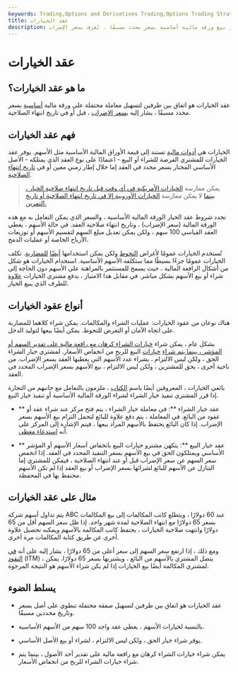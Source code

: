 ```yaml
---
keywords: Trading,Options and Derivatives Trading,Options Trading Strategy and Education,Options and Derivatives,Strategy and Education
title: عقد الخيارات
description: يمنح عقد الخيارات حامله الحق في شراء أو بيع ورقة مالية أساسية بسعر محدد مسبقًا ، يُعرف بسعر الإضراب.
---
```


# عقد الخيارات
## ما هو عقد الخيارات؟

عقد الخيارات هو اتفاق بين طرفين لتسهيل معاملة محتملة على ورقة مالية [أساسية](/underlying-security) بسعر محدد مسبقًا ، يشار إليه [بسعر الإضراب](/strikeprice) ، قبل أو في تاريخ انتهاء الصلاحية.

## فهم عقد الخيارات

الخيارات هي [أدوات مالية](/financialinstrument) تستند إلى قيمة الأوراق المالية الأساسية مثل الأسهم. يوفر عقد الخيارات للمشتري الفرصة للشراء أو البيع - اعتمادًا على نوع العقد الذي يمتلكه - الأصل الأساسي المختار بسعر محدد في العقد إما خلال إطار زمني معين أو في [تاريخ انتهاء الصلاحية](/expirationdate).

> يمكن ممارسة [الخيارات الأمريكية في أي وقت قبل تاريخ انتهاء صلاحية الخيار ، بينما](/americanoption) لا يمكن ممارسة [الخيارات الأوروبية إلا في تاريخ انتهاء الصلاحية أو تاريخ التمرين.](/europeanoption)

>

تحدد شروط عقد الخيار الورقة المالية الأساسية ، والسعر الذي يمكن التعامل به مع هذه الورقة المالية (سعر الإضراب) ، وتاريخ انتهاء صلاحية العقد. في حالة الأسهم ، يغطي العقد القياسي 100 سهم ، ولكن يمكن تعديل مبلغ السهم لتقسيم الأسهم أو توزيعات الأرباح الخاصة أو عمليات الدمج.

تُستخدم الخيارات عمومًا لأغراض [التحوط](/hedge) ولكن يمكن استخدامها [أيضًا](/speculation) [للمضاربة](/speculation). تكلف الخيارات عمومًا جزءًا بسيطًا مما ستكلفه الأسهم الأساسية. استخدام الخيارات هو شكل من أشكال الرافعة المالية ، حيث يسمح للمستثمر بالمراهنة على الأسهم دون الحاجة إلى شراء أو بيع الأسهم بشكل مباشر. في مقابل هذا الامتياز ، يدفع مشتري الخيارات [علاوة](/premium) للطرف الذي يبيع الخيار.

## أنواع عقود الخيارات

هناك نوعان من عقود الخيارات: عمليات الشراء والمكالمات. يمكن شراء كلاهما للمضاربة على اتجاه الأمان أو التعرض للتحوط. يمكن أيضًا بيعها لتوليد الدخل.

بشكل عام ، يمكن شراء [خيارات الشراء كرهان مع رافعة مالية على تقدير السهم أو المؤشر ، بينما يتم شراء](/calloption) [خيارات](/putoption) البيع للربح من انخفاض الأسعار. لمشتري خيار الشراء الحق ، ولكن ليس الالتزام ، بشراء عدد الأسهم التي يغطيها العقد بسعر الإضراب. من ناحية أخرى ، يحق للمشترين ، ولكن ليس الالتزام ، بيع الأسهم بسعر الإضراب المحدد في العقد.

بائعي الخيارات ، المعروفين أيضًا باسم [الكتاب](/writer) ، ملزمون بالتعامل مع جانبهم من التجارة إذا قرر المشتري تنفيذ خيار الشراء لشراء الورقة المالية الأساسية أو تنفيذ خيار البيع.

- ** عقد خيار الشراء **: في معاملة خيار الشراء ، يتم فتح مركز عند شراء عقد أو عقود من البائع. في المعاملة ، يتم دفع علاوة للبائع لتحمل التزام بيع الأسهم بسعر الإضراب. إذا كان البائع يحتفظ بالأسهم المراد بيعها ، فيتم الإشارة إلى المركز على أنه [استدعاء مغطى](/coveredcall).

- ** عقد خيار البيع **: يتكهن مشترو خيارات البيع بانخفاض أسعار الأسهم أو المؤشر الأساسي ويمتلكون الحق في بيع الأسهم بسعر التنفيذ المحدد في العقد. إذا انخفض سعر السهم عن سعر الإضراب قبل أو عند انتهاء الصلاحية ، فيمكن للمشتري إما التنازل عن الأسهم للبائع لشرائها بسعر الإضراب أو بيع العقد إذا لم تكن الأسهم محتفظ بها في المحفظة.

## مثال على عقد الخيارات

يتم تداول أسهم شركة ABC عند 60 دولارًا ، ويتطلع كاتب المكالمات إلى بيع المكالمات بسعر 65 دولارًا مع انتهاء الصلاحية لمدة شهر واحد. إذا ظل سعر السهم أقل من 65 دولارًا وانتهت صلاحية الخيارات ، يحتفظ كاتب المكالمة بالأسهم ويمكنه تحصيل علاوة أخرى عن طريق كتابة المكالمات مرة أخرى.

ومع ذلك ، إذا ارتفع سعر السهم إلى سعر أعلى من 65 دولارًا ، يشار إليه على أنه [في النقود](/inthemoney) (ITM) ، يتصل المشتري بالأسهم من البائع ، ويشتريها بسعر 65 دولارًا. يمكن لمشتري المكالمة أيضًا بيع الخيارات إذا لم يكن شراء الأسهم هو النتيجة المرجوة.

## يسلط الضوء

- عقد الخيارات هو اتفاق بين طرفين لتسهيل صفقة محتملة تنطوي على أصل بسعر وتاريخ محددين مسبقًا.

- بالنسبة لخيارات الأسهم ، يغطي عقد واحد 100 سهم من الأسهم الأساسية.

- يوفر شراء خيار الحق ، ولكن ليس الالتزام ، لشراء أو بيع الأصل الأساسي.

- يمكن شراء خيارات الشراء كرهان مع رافعة مالية على تقدير أحد الأصول ، بينما يتم شراء خيارات الشراء للربح من انخفاض الأسعار.

